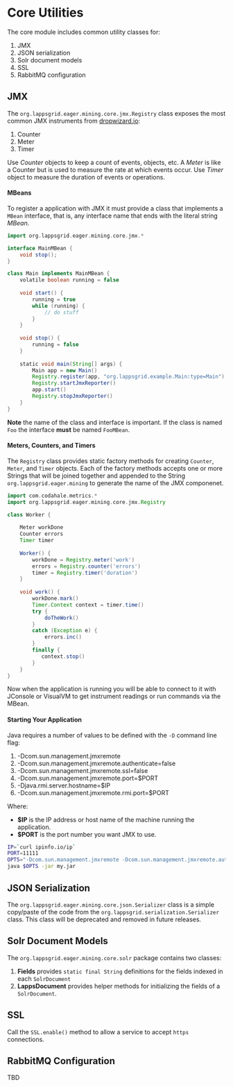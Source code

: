 # Core Utilities

The core module includes common utility classes for:

1. JMX
1. JSON serialization
1. Solr document models
1. SSL 
1. RabbitMQ configuration

## JMX

The `org.lappsgrid.eager.mining.core.jmx.Registry` class exposes the most common JMX instruments from [dropwizard.io](https://metrics.dropwizard.io/3.1.0/manual/core/):

1. Counter
1. Meter
1. Timer

Use *Counter* objects to keep a count of events, objects, etc.  A *Meter* is like a Counter but is used to measure the rate at which events occur. Use *Timer* object to measure the duration of events or operations.

#### MBeans

To register a application with JMX it must provide a class that implements a `MBean` interface, that is, any interface name that ends with the literal string *MBean*.

```groovy
import org.lappsgrid.eager.mining.core.jmx.*

interface MainMBean {
	void stop();
}

class Main implements MainMBean {
    volatile boolean running = false
    
    void start() {
        running = true
        while (running) {
            // do stuff
        }
    }
    
    void stop() {
        running = false
    }
    
    static void main(String[] args) {
        Main app = new Main()
        Registry.register(app, "org.lappsgrid.example.Main:type=Main")
        Registry.startJmxReporter()
        app.start()  
        Registry.stopJmxReporter()  
    }
}
```
**Note** the name of the class and interface is important.  If the class is named `Foo` the interface **must** be named `FooMBean`.

#### Meters, Counters, and Timers

The `Registry` class provides static factory methods for creating `Counter`, `Meter`, and `Timer` objects.  Each of the factory methods accepts one or more Strings that will be joined together and appended to the String `org.lappsgrid.eager.mining` to generate the name of the JMX componenet.
  

```groovy
import com.codahale.metrics.*
import org.lappsgrid.eager.mining.core.jmx.Registry

class Worker {
    
    Meter workDone
    Counter errors
    Timer timer
    
    Worker() {
        workDone = Registry.meter('work')
        errors = Registry.counter('errors')
        timer = Registry.timer('duration')
    }
    
    void work() {
        workDone.mark()
        Timer.Context context = timer.time()
        try {
            doTheWork()
        }
        catch (Exception e) {
            errors.inc()
        }
        finally {
           context.stop() 
        }
    }
}
```
Now when the application is running you will be able to connect to it with JConsole or VisualVM to get instrument readings or run commands via the MBean.

#### Starting Your Application

Java requires a number of values to be defined with the `-D` command line flag:
1. -Dcom.sun.management.jmxremote 
1. -Dcom.sun.management.jmxremote.authenticate=false 
1. -Dcom.sun.management.jmxremote.ssl=false 
1. -Dcom.sun.management.jmxremote.port=$PORT 
1. -Djava.rmi.server.hostname=$IP 
1. -Dcom.sun.management.jmxremote.rmi.port=$PORT

Where:

- **$IP** is the IP address or host name of the machine running the application.
- **$PORT** is the port number you want JMX to use. 

```bash
IP=`curl ipinfo.io/ip`
PORT=11111
OPTS="-Dcom.sun.management.jmxremote -Dcom.sun.management.jmxremote.authenticate=false -Dcom.sun.management.jmxremote.ssl=false -Dcom.sun.management.jmxremote.port=$PORT -Djava.rmi.server.hostname=$IP -Dcom.sun.management.jmxremote.rmi.port=$PORT"
java $OPTS -jar my.jar

```

## JSON Serialization

The `org.lappsgrid.eager.mining.core.json.Serializer` class is a simple copy/paste of the code from the `org.lappsgrid.serialization.Serializer` class.  This class will be deprecated and removed in future releases.

## Solr Document Models

The `org.lappsgrid.eager.mining.core.solr` package contains two classes:

1. **Fields** provides `static final String` definitions for the fields indexed in each `SolrDocument`
1. **LappsDocument** provides helper methods for initializing the fields of a `SolrDocument`.

## SSL

Call the `SSL.enable()` method to allow a service to accept `https` connections.

## RabbitMQ Configuration

TBD


